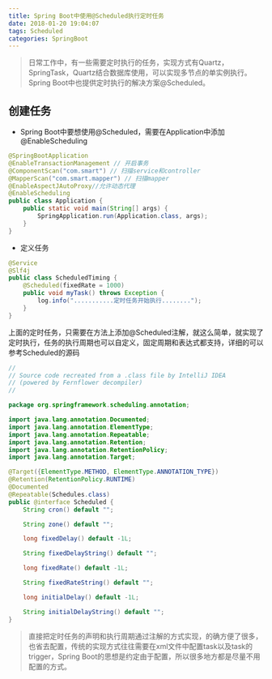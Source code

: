 ```yaml
---
title: Spring Boot中使用@Scheduled执行定时任务
date: 2018-01-20 19:04:07
tags: Scheduled
categories: SpringBoot
---
```


> 日常工作中，有一些需要定时执行的任务，实现方式有Quartz，SpringTask，Quartz结合数据库使用，可以实现多节点的单实例执行。Spring Boot中也提供定时执行的解决方案@Scheduled。
<!-- more -->

创建任务
---

 - Spring Boot中要想使用@Scheduled，需要在Application中添加@EnableScheduling

```java
@SpringBootApplication
@EnableTransactionManagement // 开启事务
@ComponentScan("com.smart") // 扫描service和controller
@MapperScan("com.smart.mapper") // 扫描mapper
@EnableAspectJAutoProxy//允许动态代理
@EnableScheduling
public class Application {
    public static void main(String[] args) {
        SpringApplication.run(Application.class, args);
    }
}
```

 - 定义任务

```java
@Service
@Slf4j
public class ScheduledTiming {
	@Scheduled(fixedRate = 1000)
	public void myTask() throws Exception {
		log.info("...........定时任务开始执行........");
	}
}
```
上面的定时任务，只需要在方法上添加@Scheduled注解，就这么简单，就实现了定时执行，任务的执行周期也可以自定义，固定周期和表达式都支持，详细的可以参考Scheduled的源码
```java
//
// Source code recreated from a .class file by IntelliJ IDEA
// (powered by Fernflower decompiler)
//

package org.springframework.scheduling.annotation;

import java.lang.annotation.Documented;
import java.lang.annotation.ElementType;
import java.lang.annotation.Repeatable;
import java.lang.annotation.Retention;
import java.lang.annotation.RetentionPolicy;
import java.lang.annotation.Target;

@Target({ElementType.METHOD, ElementType.ANNOTATION_TYPE})
@Retention(RetentionPolicy.RUNTIME)
@Documented
@Repeatable(Schedules.class)
public @interface Scheduled {
    String cron() default "";

    String zone() default "";

    long fixedDelay() default -1L;

    String fixedDelayString() default "";

    long fixedRate() default -1L;

    String fixedRateString() default "";

    long initialDelay() default -1L;

    String initialDelayString() default "";
}

```

> 直接把定时任务的声明和执行周期通过注解的方式实现，的确方便了很多，也省去配置，传统的实现方式往往需要在xml文件中配置task以及task的trigger，Spring Boot的思想是约定由于配置，所以很多地方都是尽量不用配置的方式。